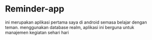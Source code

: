 # Reminder-app
ini merupakan aplikasi pertama saya di android semasa belajar dengan teman. menggunakan database realm, aplikasi ini berguna untuk manajemen kegiatan sehari hari
